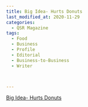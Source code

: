 ```yaml
---
title: Big Idea- Hurts Donuts
last_modified_at: 2020-11-29
categories:
  - QSR Magazine
tags:
  - Food
  - Business
  - Profile
  - Editorial 
  - Business-to-Business
  - Writer



---
```




[Big Idea- Hurts Donuts](http://www.ourdigitalmags.com/publication/?i=583668&ver=html5&p=43)

